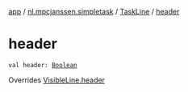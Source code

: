 [app](../../index.md) / [nl.mpcjanssen.simpletask](../index.md) / [TaskLine](index.md) / [header](.)

# header

`val header: `[`Boolean`](https://kotlinlang.org/api/latest/jvm/stdlib/kotlin/-boolean/index.html)

Overrides [VisibleLine.header](../-visible-line/header.md)

